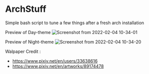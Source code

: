 # ArchStuff
Simple bash script to tune a few things after a fresh arch installation


Preview of Day-theme
![Screenshot from 2022-02-04 10-34-01](https://user-images.githubusercontent.com/87226280/152510107-69fa05da-cef3-41b8-ae6f-b3a14cb508d0.png)

Preview of Night-theme
![Screenshot from 2022-02-04 10-34-20](https://user-images.githubusercontent.com/87226280/152510144-5e2040b0-1b62-433f-8f46-5ec6d596a205.png)


Walpaper Credit :

- https://www.pixiv.net/en/users/33638616
- https://www.pixiv.net/en/artworks/89174478
